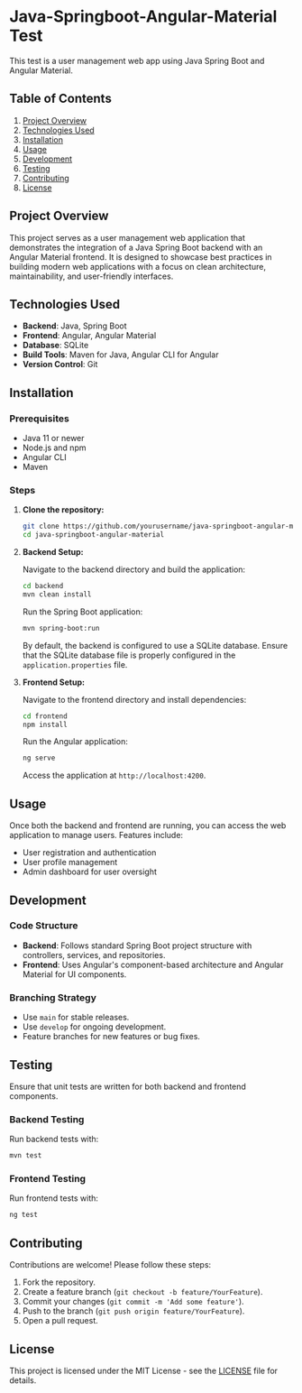 # Java-Springboot-Angular-Material Test

This test is a user management web app using Java Spring Boot and Angular Material.

## Table of Contents

1. [Project Overview](#project-overview)
2. [Technologies Used](#technologies-used)
3. [Installation](#installation)
4. [Usage](#usage)
5. [Development](#development)
6. [Testing](#testing)
7. [Contributing](#contributing)
8. [License](#license)

## Project Overview

This project serves as a user management web application that demonstrates the integration of a Java Spring Boot backend with an Angular Material frontend. It is designed to showcase best practices in building modern web applications with a focus on clean architecture, maintainability, and user-friendly interfaces.

## Technologies Used

- **Backend**: Java, Spring Boot
- **Frontend**: Angular, Angular Material
- **Database**: SQLite
- **Build Tools**: Maven for Java, Angular CLI for Angular
- **Version Control**: Git

## Installation

### Prerequisites

- Java 11 or newer
- Node.js and npm
- Angular CLI
- Maven

### Steps

1. **Clone the repository:**

   ```bash
   git clone https://github.com/yourusername/java-springboot-angular-material.git
   cd java-springboot-angular-material
   ```

2. **Backend Setup:**

   Navigate to the backend directory and build the application:

   ```bash
   cd backend
   mvn clean install
   ```

   Run the Spring Boot application:

   ```bash
   mvn spring-boot:run
   ```

   By default, the backend is configured to use a SQLite database. Ensure that the SQLite database file is properly configured in the `application.properties` file.

3. **Frontend Setup:**

   Navigate to the frontend directory and install dependencies:

   ```bash
   cd frontend
   npm install
   ```

   Run the Angular application:

   ```bash
   ng serve
   ```

   Access the application at `http://localhost:4200`.

## Usage

Once both the backend and frontend are running, you can access the web application to manage users. Features include:

- User registration and authentication
- User profile management
- Admin dashboard for user oversight

## Development

### Code Structure

- **Backend**: Follows standard Spring Boot project structure with controllers, services, and repositories.
- **Frontend**: Uses Angular's component-based architecture and Angular Material for UI components.

### Branching Strategy

- Use `main` for stable releases.
- Use `develop` for ongoing development.
- Feature branches for new features or bug fixes.

## Testing

Ensure that unit tests are written for both backend and frontend components.

### Backend Testing

Run backend tests with:

```bash
mvn test
```

### Frontend Testing

Run frontend tests with:

```bash
ng test
```

## Contributing

Contributions are welcome! Please follow these steps:

1. Fork the repository.
2. Create a feature branch (`git checkout -b feature/YourFeature`).
3. Commit your changes (`git commit -m 'Add some feature'`).
4. Push to the branch (`git push origin feature/YourFeature`).
5. Open a pull request.

## License

This project is licensed under the MIT License - see the [LICENSE](LICENSE) file for details.